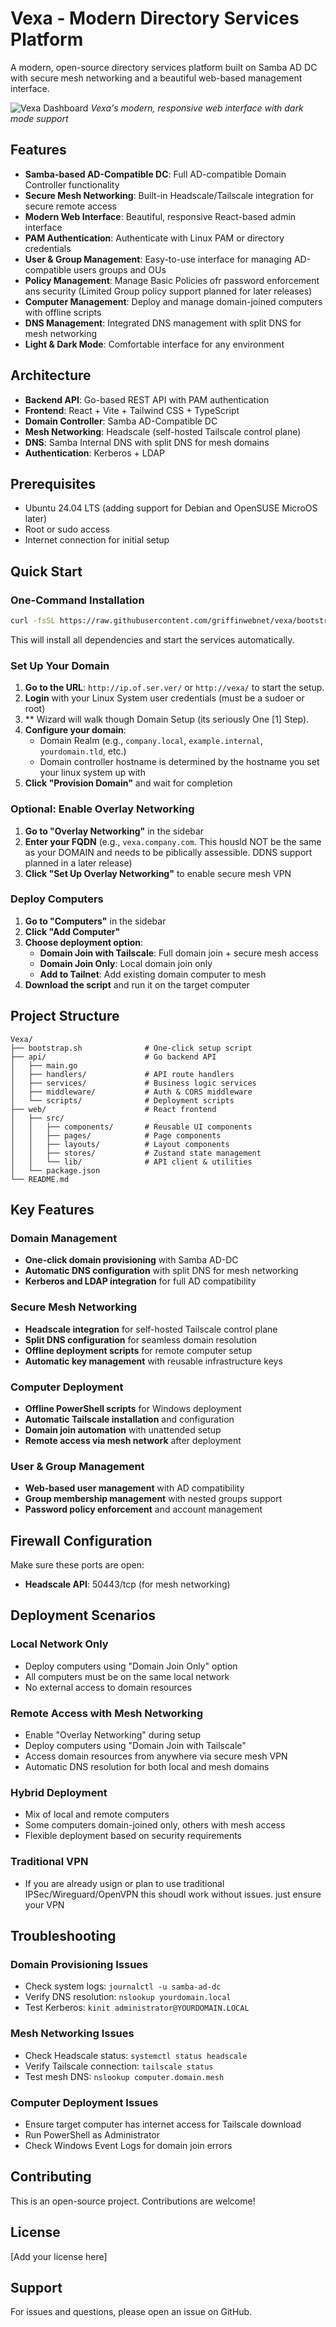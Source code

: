 # Vexa - Modern Directory Services Platform

A modern, open-source directory services platform built on Samba AD DC with secure mesh networking and a beautiful web-based management interface.

![Vexa Dashboard](vexa.png)
*Vexa's modern, responsive web interface with dark mode support*

## Features

- **Samba-based AD-Compatible DC**: Full AD-compatible Domain Controller functionality
- **Secure Mesh Networking**: Built-in Headscale/Tailscale integration for secure remote access
- **Modern Web Interface**: Beautiful, responsive React-based admin interface
- **PAM Authentication**: Authenticate with Linux PAM or directory credentials
- **User & Group Management**: Easy-to-use interface for managing AD-compatible users groups and OUs
- **Policy Management**: Manage Basic Policies ofr password enforcement ans security (Limited Group policy support planned for later releases)
- **Computer Management**: Deploy and manage domain-joined computers with offline scripts
- **DNS Management**: Integrated DNS management with split DNS for mesh networking
- **Light & Dark Mode**: Comfortable interface for any environment

## Architecture

- **Backend API**: Go-based REST API with PAM authentication
- **Frontend**: React + Vite + Tailwind CSS + TypeScript
- **Domain Controller**: Samba AD-Compatible DC
- **Mesh Networking**: Headscale (self-hosted Tailscale control plane)
- **DNS**: Samba Internal DNS with split DNS for mesh domains
- **Authentication**: Kerberos + LDAP

## Prerequisites

- Ubuntu 24.04 LTS (adding support for Debian and OpenSUSE MicroOS later)
- Root or sudo access
- Internet connection for initial setup

## Quick Start

### One-Command Installation

```bash
curl -fsSL https://raw.githubusercontent.com/griffinwebnet/vexa/bootstrap.sh | sudo bash
```

This will install all dependencies and start the services automatically.

### Set Up Your Domain

1. **Go to the URL**: `http://ip.of.ser.ver/` or `http://vexa/` to start the setup.
2. **Login** with your Linux System user credentials (must be a sudoer or root)
3. ** Wizard will walk though Domain Setup (its seriously One [1] Step).
4. **Configure your domain**:
   - Domain Realm (e.g., `company.local`, `example.internal`, `yourdomain.tld`, etc.)
   - Domain controller hostname is determined by the hostname you set your linux system up with
5. **Click "Provision Domain"** and wait for completion

### Optional: Enable Overlay Networking

1. **Go to "Overlay Networking"** in the sidebar
2. **Enter your FQDN** (e.g., `vexa.company.com`. This housld NOT be the same as your DOMAIN and needs to be piblically assessible. DDNS support planned in a later release)
3. **Click "Set Up Overlay Networking"** to enable secure mesh VPN

### Deploy Computers

1. **Go to "Computers"** in the sidebar
2. **Click "Add Computer"**
3. **Choose deployment option**:
   - **Domain Join with Tailscale**: Full domain join + secure mesh access
   - **Domain Join Only**: Local domain join only
   - **Add to Tailnet**: Add existing domain computer to mesh
4. **Download the script** and run it on the target computer

## Project Structure

```
Vexa/
├── bootstrap.sh              # One-click setup script
├── api/                      # Go backend API
│   ├── main.go
│   ├── handlers/             # API route handlers
│   ├── services/             # Business logic services
│   ├── middleware/           # Auth & CORS middleware
│   └── scripts/              # Deployment scripts
├── web/                      # React frontend
│   ├── src/
│   │   ├── components/       # Reusable UI components
│   │   ├── pages/            # Page components
│   │   ├── layouts/          # Layout components
│   │   ├── stores/           # Zustand state management
│   │   └── lib/              # API client & utilities
│   └── package.json
└── README.md
```

## Key Features

### Domain Management
- **One-click domain provisioning** with Samba AD-DC
- **Automatic DNS configuration** with split DNS for mesh networking
- **Kerberos and LDAP integration** for full AD compatibility

### Secure Mesh Networking
- **Headscale integration** for self-hosted Tailscale control plane
- **Split DNS configuration** for seamless domain resolution
- **Offline deployment scripts** for remote computer setup
- **Automatic key management** with reusable infrastructure keys

### Computer Deployment
- **Offline PowerShell scripts** for Windows deployment
- **Automatic Tailscale installation** and configuration
- **Domain join automation** with unattended setup
- **Remote access via mesh network** after deployment

### User & Group Management
- **Web-based user management** with AD compatibility
- **Group membership management** with nested groups support
- **Password policy enforcement** and account management

## Firewall Configuration

Make sure these ports are open:

- **Headscale API**: 50443/tcp (for mesh networking)

## Deployment Scenarios

### Local Network Only
- Deploy computers using "Domain Join Only" option
- All computers must be on the same local network
- No external access to domain resources

### Remote Access with Mesh Networking
- Enable "Overlay Networking" during setup
- Deploy computers using "Domain Join with Tailscale"
- Access domain resources from anywhere via secure mesh VPN
- Automatic DNS resolution for both local and mesh domains

### Hybrid Deployment
- Mix of local and remote computers
- Some computers domain-joined only, others with mesh access
- Flexible deployment based on security requirements

### Traditional VPN
- If you are already usign or plan to use traditional IPSec/Wireguard/OpenVPN this shoudl work without issues. just ensure your VPN

## Troubleshooting

### Domain Provisioning Issues
- Check system logs: `journalctl -u samba-ad-dc`
- Verify DNS resolution: `nslookup yourdomain.local`
- Test Kerberos: `kinit administrator@YOURDOMAIN.LOCAL`

### Mesh Networking Issues
- Check Headscale status: `systemctl status headscale`
- Verify Tailscale connection: `tailscale status`
- Test mesh DNS: `nslookup computer.domain.mesh`

### Computer Deployment Issues
- Ensure target computer has internet access for Tailscale download
- Run PowerShell as Administrator
- Check Windows Event Logs for domain join errors

## Contributing

This is an open-source project. Contributions are welcome!

## License

[Add your license here]

## Support

For issues and questions, please open an issue on GitHub.
